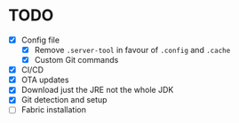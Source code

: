 # TODO

- [X] Config file
  - [X] Remove `.server-tool` in favour of `.config` and `.cache`
  - [X] Custom Git commands
- [X] CI/CD
- [X] OTA updates
- [X] Download just the JRE not the whole JDK
- [X] Git detection and setup
- [ ] Fabric installation
